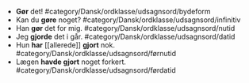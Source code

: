 - **Gør** det! #category/Dansk/ordklasse/udsagnsord/bydeform
- Kan du **gøre** noget? #category/Dansk/ordklasse/udsagnsord/infinitiv
- Han **gør** det for mig. #category/Dansk/ordklasse/udsagnsord/nutid
- Jeg **gjorde** det i går. #category/Dansk/ordklasse/udsagnsord/datid
- Hun **har** [[allerede]] **gjort** nok. #category/Dansk/ordklasse/udsagnsord/førnutid
- Lægen **havde gjort** noget forkert. #category/Dansk/ordklasse/udsagnsord/førdatid